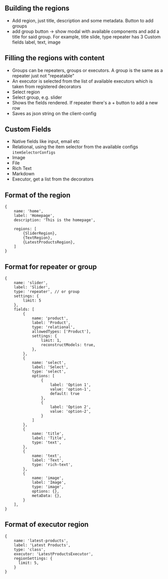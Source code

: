 ## Building the regions

* Add region, just title, description and some metadata. Button to add groups
* add group button -> show modal with available components and add a title for said group. For example, title slide, type repeater has 3 Custom fields
label, text, image

## Filling the regions with content

* Groups can be repeaters, groups or executors. A group is the same as a repeater just not "repeatable"
* An executor is selected from the list of available executors which is taken from registered decorators
* Select region
* Select group, e.g. slider
* Shows the fields rendered. If repeater there's a + button to add a new row
* Saves as json string on the client-config

## Custom Fields

* Native fields like input, email etc
* Relational, using the item selector from the available configs `itemSelectorConfigs`
* Image
* File
* Rich Text
* Markdown
* Executor, get a list from the decorators


## Format of the region
```
{
    name: 'home',
    label: 'Homepage',
    description: 'This is the homepage',

    regions: [
        {SliderRegion},
        {TextRegion},
        {LatestProductsRegion},
    ]
}
```

## Format for repeater or group
```
{
    name: 'slider',
    label: 'Slider',
    type: 'repeater', // or group
    settings: {
        limit: 5
    },
    fields: [
        {
            name: 'product',
            label: 'Product',
            type: 'relational',
            allowedTypes: ['Product'],
            settings: {
                limit: 1,
                reconstructModels: true,
            },
        },
        {
            name: 'select',
            label: 'Select',
            type: 'select',
            options: [
                {
                    label: 'Option 1',
                    value: 'option-1',
                    default: true
                },
                {
                    label: 'Option 2',
                    value: 'option-2',
                }
            ]
        },
        {
            name: 'title',
            label: 'Title',
            type: 'text',
        },
        {
            name: 'text',
            label: 'Text',
            type: 'rich-text',
        },
        {
            name: 'image',
            label: 'Image',
            type: 'image',
            options: {},
            metaData: {},
        }
    ],
}
```

## Format of executor region
```
{
    name: 'latest-products',
    label: 'Latest Products',
    type: 'class',
    executor: 'LatestProductsExecutor',
    regionSettings: {
      limit: 5,
    }
}
```
